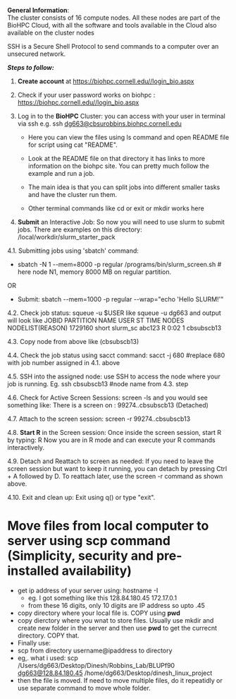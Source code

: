 
**General Information**:  
The cluster consists of 16 compute nodes. All these nodes are part of the BioHPC Cloud, with all the software and tools available in the Cloud also available on the cluster nodes

SSH is a Secure Shell Protocol to send commands to a computer over an unsecured network.


**_Steps to follow:_**

1. **Create account** at https://biohpc.cornell.edu//login_bio.aspx

2. Check if your user password works on biohpc : https://biohpc.cornell.edu//login_bio.aspx 

3. Log in to the **BioHPC** Cluster: you can access with your user in terminal via ssh e.g. ssh dg663@cbsurobbins.biohpc.cornell.edu

   - Here you can view the files using ls command and open README file for script using cat "README".
   
   - Look at the README file on that directory it has links to more information on the biohpc site. You can pretty much follow the          example and run a job.
   - The main idea is that you can split jobs into different smaller tasks and have the cluster run them.
   - Other terminal commands like cd or exit or mkdir works here
  

5. **Submit** an Interactive Job: So now you will need to use slurm to submit jobs. There are examples on this directory: /local/workdir/slurm_starter_pack
   
4.1. Submitting jobs using 'sbatch' command:  

- sbatch -N 1 --mem=8000 -p regular /programs/bin/slurm_screen.sh # here node N1, memory 8000 MB on regular partition.
  
OR

- Submit: sbatch --mem=1000 -p regular --wrap="echo 'Hello SLURM\!'"

4.2. Check job status: squeue -u $USER like squeue -u dg663 and output will look like 
        JOBID PARTITION     NAME     USER ST       TIME  NODES NODELIST(REASON)
      1729160     short slurm_sc    abc123  R       0:02      1 cbsubscb13

4.3. Copy node from above like (cbsubscb13)

4.4. Check the job status using sacct command: sacct -j 680 #replace 680 with job number assigned in 4.1. above

4.5. SSH into the assigned node: use SSH to access the node where your job is running. Eg. ssh cbsubscb13 #node name from 4.3. step

4.6. Check for Active Screen Sessions: screen -ls and you would see something like: 
There is a screen on : 
99274..cbsubscb13 (Detached)

4.7. Attach to the screen session: screen -r 99274..cbsubscb13

4.8. **Start R** in the Screen session: Once inside the screen session, start R by typing: 
        R
Now you are in R mode and can execute your R commands interactively.

4.9. Detach and Reattach to screen as needed: If you need to leave the screen session but want to keep it running, you can detach by pressing Ctrl + A followed by D.
To reattach later, use the screen -r command as shown above.

4.10. Exit and clean up: Exit using q() or type "exit".



# Move files from local computer to server using scp command (Simplicity, security and pre-installed availability)
- get ip address of your server using: hostname -I
  - eg. I got something like this 128.84.180.45 172.17.0.1
  - from these 16 digits, only 10 digits are IP address so upto .45
- copy directory where your local file is. COPY using **pwd**
- copy dierctory where you wnat to store files. Usually use mkdir and create new folder in the server and then use **pwd** to get the currecnt directory. COPY that.
- Finally use:
- scp from directory username@ipaddress to directory
- eg,. what i used: scp /Users/dg663/Desktop/Dinesh/Robbins_Lab/BLUPf90 dg663@128.84.180.45 /home/dg663/Desktop/dinesh_linux_project
- then the file is moved. If need to move multiple files, do it repeatidly or use separate command to move whole folder.





